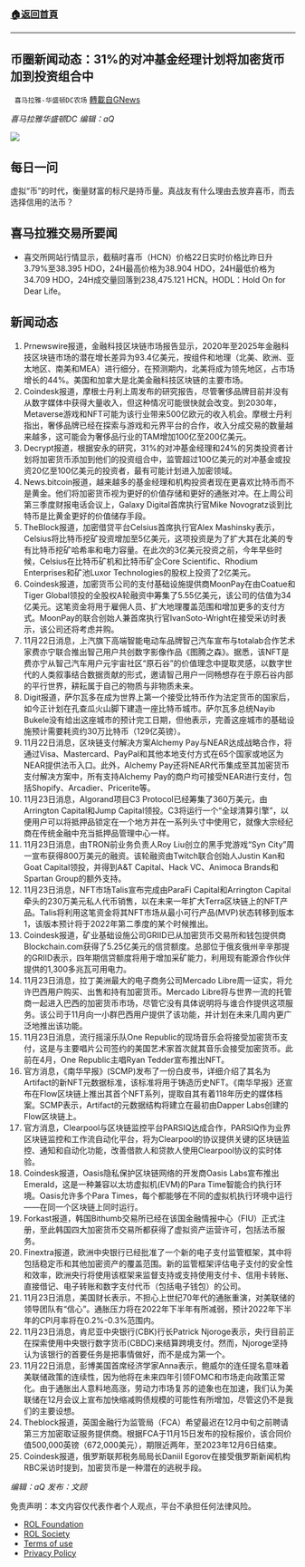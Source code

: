 ###  [:house:返回首頁](https://github.com/ourhimalayas/txt)
---


## 币圈新闻动态：31%的对冲基金经理计划将加密货币加到投资组合中
` 喜马拉雅-华盛顿DC农场` [轉載自GNews](https://gnews.org/zh-hans/1687583/)

*喜马拉雅华盛顿DC 编辑：aQ*

![](http://himalayawashingtondc.org/wp-content/uploads/2021/07/ScreenShot-2021-07-31-at-16.20.22@2x.png)



## 每日一问





虚拟“币”的时代，衡量财富的标尺是持币量。真战友有什么理由去放弃喜币，而去选择信用的法币？





## 喜马拉雅交易所要闻





- 喜交所网站行情显示，截稿时喜币（HCN）价格22日实时价格比昨日升3.79%至38.395 HDO，24H最高价格为38.904 HDO，24H最低价格为34.709 HDO，24H成交量回落到238,475.121 HCN。HODL：Hold On for Dear Life。






## 新闻动态





1. Prnewswire报道，金融科技区块链市场报告显示，2020年至2025年金融科技区块链市场的潜在增长差异为93.4亿美元，按组件和地理（北美、欧洲、亚太地区、南美和MEA）进行细分，在预测期内，北美将成为领先地区，占市场增长的44%。美国和加拿大是北美金融科技区块链的主要市场。
2. Coindesk报道，摩根士丹利上周发布的研究报告，尽管奢侈品牌目前并没有从数字媒体中获得大量收入，但这种情况可能很快就会改变。到2030年，Metaverse游戏和NFT可能为该行业带来500亿欧元的收入机会。摩根士丹利指出，奢侈品牌已经在探索与游戏和元界平台的合作，收入分成交易的数量越来越多，这可能会为奢侈品行业的TAM增加100亿至200亿美元。
3. Decrypt报道，根据安永的研究，31%的对冲基金经理和24%的另类投资者计划将加密货币添加到他们的投资组合中，监管超过100亿美元的对冲基金或投资20亿至100亿美元的投资者，最有可能计划进入加密领域。
4. News.bitcoin报道，越来越多的基金经理和机构投资者现在更喜欢比特币而不是黄金。他们将加密货币视为更好的价值存储和更好的通胀对冲。在上周公司第三季度财报电话会议上，Galaxy Digital首席执行官Mike Novogratz谈到比特币是比黄金更好的价值储存手段。
5. TheBlock报道，加密借贷平台Celsius首席执行官Alex Mashinsky表示，Celsius将比特币挖矿投资增加至5亿美元，这项投资是为了扩大其在北美的专有比特币挖矿哈希率和电力容量。在此次的3亿美元投资之前，今年早些时候，Celsius在比特币矿机和比特币矿企Core Scientific、Rhodium Enterprises和矿池Luxor Technologies的股权上投资了2亿美元。
6. Coindesk报道，加密货币公司的支付基础设施提供商MoonPay在由Coatue和Tiger Global领投的全股权A轮融资中筹集了5.55亿美元，该公司的估值为34亿美元。这笔资金将用于雇佣人员、扩大地理覆盖范围和增加更多的支付方式。MoonPay的联合创始人兼首席执行官IvanSoto-Wright在接受采访时表示，该公司还将考虑并购。
7. 11月22日消息，上汽旗下高端智能电动车品牌智己汽车宣布与totalab合作艺术家费亦宁联合推出智己用户共创数字影像作品《图腾之森》。据悉，该NFT是费亦宁从智己汽车用户元宇宙社区“原石谷”的价值理念中提取灵感，以数字世代的人类叙事结合数据贡献的形式，邀请智己用户一同畅想存在于原石谷内部的平行世界，耕耘属于自己的物质与非物质未来。
8. Digit报道，萨尔瓦多在成为世界上第一个接受比特币作为法定货币的国家后，如今正计划在孔查瓜火山脚下建造一座比特币城市。萨尔瓦多总统Nayib Bukele没有给出这座城市的预计完工日期，但他表示，完善这座城市的基础设施预计需要耗资约30万比特币（129亿英镑）。
9. 11月22日消息，区块链支付解决方案Alchemy Pay与NEAR达成战略合作，将通过Visa、Mastercard、PayPal和其他本地支付方式在65个国家或地区为NEAR提供法币入口。此外，Alchemy Pay还将NEAR代币集成至其加密货币支付解决方案中，所有支持Alchemy Pay的商户均可接受NEAR进行支付，包括Shopify、Arcadier、Pricerite等。
10. 11月23日消息，Algorand项目C3 Protocol已经筹集了360万美元，由Arrington Capital和Jump Capital领投。C3将运行一个“全球清算引擎”，以便用户可以将抵押品锁定在一个地方并在一系列头寸中使用它，就像大宗经纪商在传统金融中充当抵押品管理中心一样。
11. 11月23日消息，由TRON前业务负责人Roy Liu创立的黑手党游戏“Syn City”周一宣布获得800万美元的融资。该轮融资由Twitch联合创始人Justin Kan和Goat Capital领投，并得到A&T Capital、Hack VC、Animoca Brands和Spartan Group的额外支持。
12. 11月23日消息，NFT市场Talis宣布完成由ParaFi Capital和Arrington Capital牵头的230万美元私人代币销售，以在未来一年扩大Terra区块链上的NFT产品。Talis将利用这笔资金将其NFT市场从最小可行产品(MVP)状态转移到版本1，该版本预计将于2022年第二季度的某个时候推出。
13. Coindesk报道，矿业基础设施公司GRIID已从加密货币交易所和钱包提供商Blockchain.com获得了5.25亿美元的信贷额度。总部位于俄亥俄州辛辛那提的GRIID表示，四年期信贷额度将用于增加采矿能力，利用现有能源合作伙伴提供的1,300多兆瓦可用电力。
14. 11月23日消息，拉丁美洲最大的电子商务公司Mercado Libre周一证实，将允许巴西用户购买、出售和持有加密货币。Mercado Libre将与世界一流的托管商一起进入巴西的加密货币市场，尽管它没有具体说明将与谁合作提供这项服务。该公司于11月向一小群巴西用户提供了该功能，并计划在未来几周内更广泛地推出该功能。
15. 11月23日消息，流行摇滚乐队One Republic的现场音乐会将接受加密货币支付，这是与主要唱片公司签约的美国艺术家首次就其音乐会接受加密货币。此前在4月，One Republic主唱Ryan Tedder宣布推出NFT。
16. 官方消息，《南华早报》(SCMP)发布了一份白皮书，详细介绍了其名为Artifact的新NFT元数据标准，该标准将用于铸造历史NFT。《南华早报》还宣布在Flow区块链上推出其首个NFT系列，提取自其有着118年历史的媒体档案。SCMP表示，Artifact的元数据结构将建立在最初由Dapper Labs创建的Flow区块链上。
17. 官方消息，Clearpool与区块链监控平台PARSIQ达成合作，PARSIQ作为业界区块链监控和工作流自动化平台，将为Clearpool的协议提供关键的区块链监控、通知和自动化功能，改善借款人和贷款人使用Clearpool协议的实时体验。
18. Coindesk报道，Oasis隐私保护区块链网络的开发商Oasis Labs宣布推出Emerald，这是一种兼容以太坊虚拟机(EVM)的Para Time智能合约执行环境。Oasis允许多个Para Times，每个都能够在不同的虚拟机执行环境中运行——在同一个区块链上同时运行。
19. Forkast报道，韩国Bithumb交易所已经在该国金融情报中心（FIU）正式注册，至此韩国四大加密货币交易所都获得了虚拟资产运营许可，包括法币服务。
20. Finextra报道，欧洲中央银行已经批准了一个新的电子支付监管框架，其中将包括稳定币和其他加密资产的覆盖范围。新的监管框架评估电子支付的安全性和效率，欧洲央行将使用该框架来监督支持或支持使用支付卡、信用卡转账、直接借记、电子转账和数字支付代币（包括电子钱包）的公司。
21. 11月23日消息，美国财长表示，不担心上世纪70年代的通胀重演，对美联储的领导团队有“信心”。通胀压力将在2022年下半年有所减弱，预计2022年下半年的CPI月率将在0.2%-0.3%范围内。
22. 11月23日消息，肯尼亚中央银行(CBK)行长Patrick Njoroge表示，央行目前正在探索使用中央银行数字货币(CBDC)来结算跨境支付。然而，Njoroge坚持认为该银行的首要任务是把事情做好，而不是成为第一个。
23. 11月22日消息，彭博美国首席经济学家Anna表示，鲍威尔的连任提名意味着美联储政策的连续性，因为他将在未来四年引领FOMC和市场走向政策正常化。由于通胀出人意料地高涨，劳动力市场复苏的迹象也在加速，我们认为美联储在12月会议上宣布加快缩减购债规模的可能性有所增加，尽管这仍不是我们的主要设想。
24. Theblock报道，英国金融行为监管局（FCA）希望最迟在12月中旬之前聘请第三方加密取证服务提供商。根据FCA于11月15日发布的投标报价，该合同价值500,000英镑（672,000美元），期限近两年，至2023年12月6日结束。
25. Coindesk报道，俄罗斯联邦税务局局长Daniil Egorov在接受俄罗斯新闻机构RBC采访时提到，加密货币是一种潜在的逃税手段。





*编辑：aQ
发布：文顾*


 
 

免责声明：本文内容仅代表作者个人观点，平台不承担任何法律风险。

- [ROL Foundation](https://rolfoundation.org/)
- [ROL Society](https://rolsociety.org/)
- [Terms of use](https://gnews.org/terms-of-use-3/)
- [Privacy Policy](https://gnews.org/privacy-policy/)
